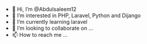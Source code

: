 - 👋 Hi, I’m @Abdulsaleem12
- 👀 I’m interested in PHP, Laravel, Python and Dijango
- 🌱 I’m currently learning laravel
- 💞️ I’m looking to collaborate on ...
- 📫 How to reach me ...

<!---
Abdulsaleem12/Abdulsaleem12 is a ✨ special ✨ repository because its `README.md` (this file) appears on your GitHub profile.
You can click the Preview link to take a look at your changes.
--->
